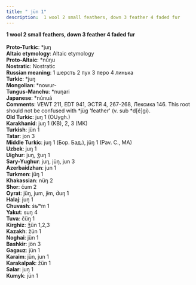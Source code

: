 ```yaml
---
title: " jün 1"
description:  1 wool 2 small feathers, down 3 feather 4 faded fur
---
```

<p data-pagefind-weight="0.5">
<strong> 1 wool 2 small feathers, down 3 feather 4 faded fur</strong><br><br>
<strong>Proto-Turkic</strong>:  *juŋ<br>
<strong>Altaic etymology</strong>:  Altaic etymology<br>
<strong> Proto-Altaic</strong>:  *nŭ́ŋu<br>
<strong>Nostratic</strong>:  Nostratic<br>
<strong>Russian meaning</strong>:  1 шерсть 2 пух 3 перо 4 линька<br>
<strong>Turkic</strong>:  *juŋ<br>
<strong>Mongolian</strong>:  *nowur-<br>
<strong>Tungus-Manchu</strong>:  *nuŋari<br>
<strong>Japanese</strong>:  *núnuá<br>
<strong>Comments</strong>:  VEWT 211, EDT 941, ЭСТЯ 4, 267-268, Лексика 146. This root should not be confused with *jüg 'feather' (v. sub *d[é]gi).<br>
<strong>Old Turkic</strong>:  juŋ 1 (OUygh.)<br>
<strong>Karakhanid</strong>:  juŋ 1 (KB), 2, 3 (MK)<br>
<strong>Turkish</strong>:  jün 1<br>
<strong>Tatar</strong>:  jon 3<br>
<strong>Middle Turkic</strong>:  juŋ 1 (Бор. Бад.), jüŋ 1 (Pav. C., MA)<br>
<strong>Uzbek</strong>:  juŋ 1<br>
<strong>Uighur</strong>:  juŋ, ǯuŋ 1<br>
<strong>Sary-Yughur</strong>:  juŋ, jüŋ, jun 3<br>
<strong>Azerbaidzhan</strong>:  jun 1<br>
<strong>Turkmen</strong>:  jüŋ 1<br>
<strong>Khakassian</strong>:  nüŋ 2<br>
<strong>Shor</strong>:  čum 2<br>
<strong>Oyrat</strong>:  jüŋ, jum, jɨm, d́uŋ 1<br>
<strong>Halaj</strong>:  juŋ 1<br>
<strong>Chuvash</strong>:  śъʷm 1<br>
<strong>Yakut</strong>:  suŋ 4<br>
<strong>Tuva</strong>:  čüŋ 1<br>
<strong>Kirghiz</strong>:  ǯün 1,2,3<br>
<strong>Kazakh</strong>:  žün 1<br>
<strong>Noghai</strong>:  jün 1<br>
<strong>Bashkir</strong>:  jön 3<br>
<strong>Gagauz</strong>:  jün 1<br>
<strong>Karaim</strong>:  jün, jun 1<br>
<strong>Karakalpak</strong>:  žün 1<br>
<strong>Salar</strong>:  juŋ 1<br>
<strong>Kumyk</strong>:  jün 1<br>

</p>

